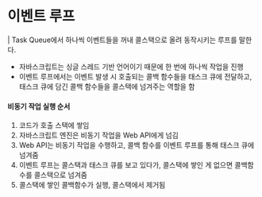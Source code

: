 # 이벤트 루프

| Task Queue에서 하나씩 이벤트들을 꺼내 콜스택으로 올려 동작시키는 루프를 말한다.

- 자바스크립트는 싱글 스레드 기반 언어이기 때문에 한 번에 하나씩 작업을 진행
- 이벤트 루프에서는 이벤트 발생 시 호출되는 콜백 함수들을 태스크 큐에 전달하고, 태스크 큐에 담긴 콜백 함수들을 콜스택에 넘겨주는 역할을 함

#### 비동기 작업 실행 순서

1. 코드가 호출 스택에 쌓임
2. 자바스크립트 엔진은 비동기 작업을 Web API에게 넘김
3. Web API는 비동기 작업을 수행하고, 콜백 함수를 이벤트 루프를 통해 태스크 큐에 넘겨줌
4. 이벤트 루프는 콜스택과 태스크 큐를 보고 있다가, 콜스택에 쌓인 게 없으면 콜백함수를 콜스택으로 넘겨줌
5. 콜스택에 쌓인 콜백함수가 실행, 콜스택에서 제거됨
